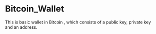 # Bitcoin_Wallet
This is basic wallet in Bitcoin , which consists of a public key, private key and an address.
